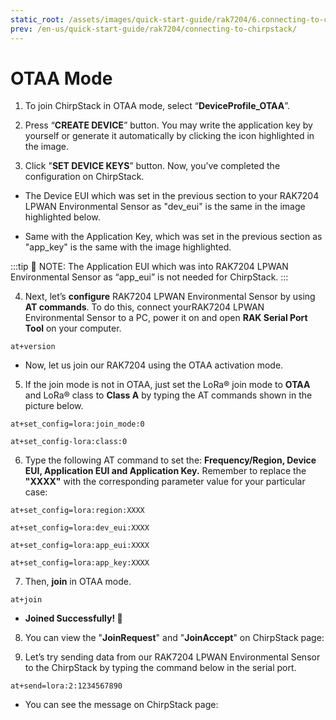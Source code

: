 ```yaml
---
static_root: /assets/images/quick-start-guide/rak7204/6.connecting-to-chirpstack/otaa/
prev: /en-us/quick-start-guide/rak7204/connecting-to-chirpstack/
---
```


# OTAA Mode

1. To join ChirpStack in OTAA mode, select “**DeviceProfile_OTAA**”.

<rk-img
  :src="`${$frontmatter.static_root}/qyrvspezqeezlwewbw0t.png`"
  width="100%"
  figure-number="1"
  caption="Selecting OTAA Activation Mode in ChirpStack"
/>

2. Press “**CREATE DEVICE**” button. You may write the application key by yourself or generate it automatically by clicking the icon highlighted in the image.

<rk-img
  :src="`${$frontmatter.static_root}/ulkivutt3w112a4yegfs.png`"
  width="100%"
  figure-number="2"
  caption="Application Key Generation"
/>

3. Click "**SET DEVICE KEYS**” button. Now, you’ve completed the configuration on ChirpStack.

- The Device EUI which was set in the previous section to your RAK7204 LPWAN Environmental Sensor as "dev_eui" is the same in the image highlighted below.

<rk-img
  :src="`${$frontmatter.static_root}/rrxmljx5q8k8f5t8eejc.png`"
  width="100%"
  figure-number="3"
  caption="Device EUI Code"
/>

- Same with the Application Key, which was set in the previous section as "app_key" is the same with the image highlighted.

<rk-img
  :src="`${$frontmatter.static_root}/ulbg6ggoqsntsdmkck25.png`"
  width="100%"
  figure-number="4"
  caption="Application Key LoRaWAN®"
/>

:::tip 📝 NOTE:
 The Application EUI which was into RAK7204 LPWAN Environmental Sensor as “app_eui” is not needed for ChirpStack.
:::

4. Next, let’s **configure** RAK7204 LPWAN Environmental Sensor by using **AT commands**. To do this, connect yourRAK7204 LPWAN Environmental Sensor to a PC, power it on and open **RAK Serial Port Tool** on your computer.
```
at+version
```
<rk-img
  :src="`${$frontmatter.static_root}/fqw3e70otnu8ymgnmu79.png`"
  width="50%"
  figure-number="5"
  caption="RAK Serial Port Tool"
/>

- Now, let us join our RAK7204 using the OTAA activation mode.

5. If the join mode is not in OTAA, just set the LoRa® join mode to **OTAA** and LoRa® class to **Class A** by typing the AT commands shown in the picture below.
```
at+set_config=lora:join_mode:0
```
```
at+set_config-lora:class:0
```
<rk-img
  :src="`${$frontmatter.static_root}/mdjpe1uhxdmahhthbt8w.jpg`"
  width="100%"
  figure-number="6"
  caption="Setting of LoRaWAN® mode and class"
/>

6. Type the following AT command to set the: **Frequency/Region, Device EUI, Application EUI and Application Key.** Remember to replace the **"XXXX"** with the corresponding parameter value for your particular case:
```
at+set_config=lora:region:XXXX
```
```
at+set_config=lora:dev_eui:XXXX
```
```
at+set_config=lora:app_eui:XXXX
```
```
at+set_config=lora:app_key:XXXX
```
<rk-img
  :src="`${$frontmatter.static_root}/vugtbybavkertynte382.jpg`"
  width="100%"
  figure-number="7"
  caption="Setting of Frequency and Device EUI"
/>

<rk-img
  :src="`${$frontmatter.static_root}/rkeautvpyyd4oquhxvgq.jpg`"
  width="100%"
  figure-number="8"
  caption="Setting of Application EUI and Key"
/>

7. Then, **join** in OTAA mode.
```
at+join
```
<rk-img
  :src="`${$frontmatter.static_root}/xlebk2u3xe2ryxo5ss11.png`"
  width="50%"
  figure-number="9"
  caption="Joining in OTAA"
/>

- **Joined Successfully! :tada:**

8. You can view the "**JoinRequest**" and "**JoinAccept**" on ChirpStack page:
<rk-img
  :src="`${$frontmatter.static_root}/bomjx5d87s8b3dnk7wlc.png`"
  width="100%"
  figure-number="10"
  caption="Join Request of the Device in the ChirpStack"
/>

9. Let’s try sending data from our RAK7204 LPWAN Environmental Sensor to the ChirpStack by typing the command below in the serial port.
```
at+send=lora:2:1234567890
```
<rk-img
  :src="`${$frontmatter.static_root}/j7c4lszbgth963mh6kea.png`"
  width="50%"
  figure-number="11"
  caption="Sending Data to ChirpStack"
/>

- You can see the message on ChirpStack page:

<rk-img
  :src="`${$frontmatter.static_root}/bomjx5d87s8b3dnk7wlc.png`"
  width="100%"
  figure-number="12"
  caption="Message Received in ChirpStack"
/>
